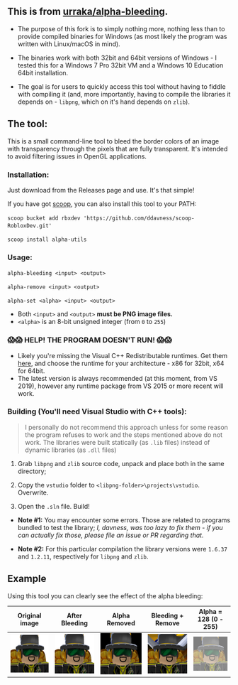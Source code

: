 ## This is from [urraka/alpha-bleeding](https://github.com/urraka/alpha-bleeding).

- The purpose of this fork is to simply nothing more, nothing less than to provide compiled binaries for Windows (as most likely the program was written with Linux/macOS in mind).

- The binaries work with both 32bit and 64bit versions of Windows - I tested this for a Windows 7 Pro 32bit VM and a Windows 10 Education 64bit installation.

- The goal is for users to quickly access this tool without having to fiddle with compiling it (and, more importantly, having to compile the libraries it depends on - `libpng`, which on it's hand depends on `zlib`).

## The tool:

This is a small command-line tool to bleed the border colors of an image with transparency through the pixels that
are fully transparent. It's intended to avoid filtering issues in OpenGL applications.

### Installation:

Just download from the Releases page and use. It's that simple!

If you have got [scoop](https://scoop.sh), you can also install this tool to your PATH:

`scoop bucket add rbxdev 'https://github.com/ddavness/scoop-RobloxDev.git'`

`scoop install alpha-utils`

### Usage:

`alpha-bleeding <input> <output>`

`alpha-remove <input> <output>`

`alpha-set <alpha> <input> <output>`

- Both `<input>` and `<output>` **must be PNG image files.**
- `<alpha>` is an 8-bit unsigned integer (from `0` to `255`)

### 😱😱 HELP! THE PROGRAM DOESN'T RUN! 😱😱

- Likely you're missing the Visual C++ Redistributable runtimes. Get them [here](https://support.microsoft.com/en-us/help/2977003/the-latest-supported-visual-c-downloads), and choose the runtime for your architecture - x86 for 32bit, x64 for 64bit.
- The latest version is always recommended (at this moment, from VS 2019), however any runtime package from VS 2015 or more recent will work.

### Building (You'll need Visual Studio with C++ tools):

> I personally do not recommend this approach unless for some reason the program refuses to work and the steps mentioned above do not work. The libraries were built statically (as `.lib` files) instead of dynamic libraries (as `.dll` files)

1. Grab `libpng` and `zlib` source code, unpack and place both in the same directory;

2. Copy the `vstudio` folder to `<libpng-folder>\projects\vstudio`. Overwrite.

3. Open the `.sln` file. Build!

- **Note #1:** You may encounter some errors. Those are related to programs bundled to test the library; *I, davness, was too lazy to fix them - if you can actually fix those, please file an issue or PR regarding that.*

- **Note #2:** For this particular compilation the library versions were `1.6.37` and `1.2.11`, respectively for `libpng` and `zlib`.

## Example

Using this tool you can clearly see the effect of the alpha bleeding:

| Original image | After Bleeding | Alpha Removed | Bleeding + Remove | Alpha = 128 (0 - 255) |
|----------------|----------------|---------------|--------------------------|------------------|
| ![original](media/original.png) | ![alpha-bleeding](media/alpha-bleed.png) | ![original-opaque](media/alpha-remove.png) | ![alpha-bleeding-opaque](media/alpha-bleed-remove.png) | ![alpha-bleeding-opaque](media/alpha-set.png) |
